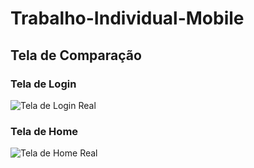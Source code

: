 # Trabalho-Individual-Mobile
## Tela de Comparação

### Tela de Login
![Tela de Login Real](assets/FacebookTeladeLogin.jpg)

### Tela de Home
![Tela de Home Real](assets/HomeScreenFacebook.png)

